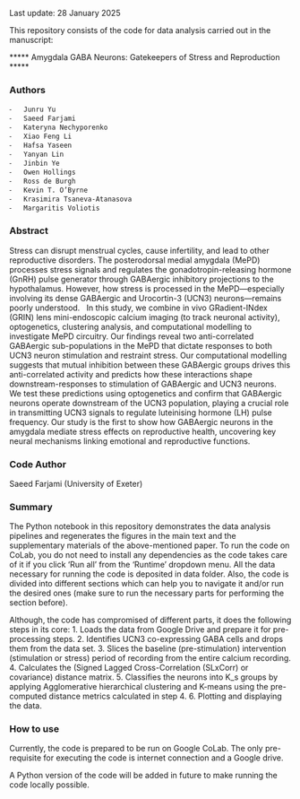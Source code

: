 
Last update: 28 January 2025

This repository consists of the code for data analysis carried out in the manuscript:

***** Amygdala GABA Neurons: Gatekeepers of Stress and Reproduction *****

### Authors ###

	⁃	Junru Yu
	⁃	Saeed Farjami
	⁃	Kateryna Nechyporenko
	⁃	Xiao Feng Li
	⁃	Hafsa Yaseen
	⁃	Yanyan Lin
	⁃	Jinbin Ye
	⁃	Owen Hollings
	⁃	Ross de Burgh
	⁃	Kevin T. O’Byrne
	⁃	Krasimira Tsaneva-Atanasova
	⁃	Margaritis Voliotis

### Abstract ###

Stress can disrupt menstrual cycles, cause infertility, and lead to other reproductive disorders. The posterodorsal medial amygdala (MePD) processes stress signals and regulates the gonadotropin-releasing hormone (GnRH) pulse generator through GABAergic inhibitory projections to the hypothalamus. However, how stress is processed in the MePD—especially involving its dense GABAergic and Urocortin-3 (UCN3) neurons—remains poorly understood.
 
In this study, we combine in vivo GRadient-INdex (GRIN) lens mini-endoscopic calcium imaging (to track neuronal activity), optogenetics, clustering analysis, and computational modelling to investigate MePD circuitry. Our findings reveal two anti-correlated GABAergic sub-populations in the MePD that dictate responses to both UCN3 neuron stimulation and restraint stress. Our computational modelling suggests that mutual inhibition between these GABAergic groups drives this anti-correlated activity and predicts how these interactions shape downstream-responses to stimulation of GABAergic and UCN3 neurons.
 
We test these predictions using optogenetics and confirm that GABAergic neurons operate downstream of the UCN3 population, playing a crucial role in transmitting UCN3 signals to regulate luteinising hormone (LH) pulse frequency. Our study is the first to show how GABAergic neurons in the amygdala mediate stress effects on reproductive health, uncovering key neural mechanisms linking emotional and reproductive functions.



### Code Author ###

Saeed Farjami (University of Exeter)


### Summary ###

The Python notebook in this repository demonstrates the data analysis pipelines and regenerates the figures in the main text and the supplementary materials of the above-mentioned paper. To run the code on CoLab, you do not need to install any dependencies as the code takes care of it if you click ‘Run all’  from the ‘Runtime’ dropdown menu. All the data necessary for running the code is deposited in data folder. Also, the code is divided into different sections which can help you to navigate it and/or run the desired ones (make sure to run the necessary parts for performing the section before).

Although, the code has compromised of different parts, it does the following steps in its core:
	1.	Loads the data from Google Drive and prepare it for pre-processing steps.
	2.	Identifies UCN3 co-expressing GABA cells and drops them from the data set.
	3.	Slices the baseline (pre-stimulation) intervention (stimulation or stress) period of recording from the entire calcium recording.
	4.	Calculates the (Signed Lagged Cross-Correlation (SLxCorr) or covariance) distance matrix.
	5.	Classifies the neurons into K_s groups by applying Agglomerative hierarchical clustering and K-means using the pre-computed distance metrics calculated in step 4.
	6.	Plotting and displaying the data.


### How to use ###

Currently, the code is prepared to be run on Google CoLab. The only pre-requisite for executing the code is internet connection and a Google drive.

A Python version of the code will be added in future to make running the code locally possible.
